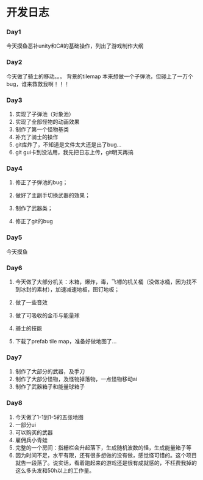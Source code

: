 # 开发日志

### Day1

今天~~摸鱼~~恶补unity和C#的基础操作，列出了游戏制作大纲

### Day2

今天做了骑士的移动。。。
背景的tilemap
 本来想做一个子弹池，但碰上了一万个bug，谁来救救我啊！！！​

### Day3

1. 实现了子弹池（对象池）
2. 实现了全部怪物的动画效果
3. 制作了第一个怪物基类
4. 补充了骑士的操作
5. git库炸了，不知道是文件太大还是出了bug...
6. git gui卡到没法用，我先把日志上传，git明天再搞

### Day4

1. 修正了子弹池的bug；

2. 做好了主副手切换武器的效果；

3. 制作了武器类；

4. 修正了git的bug  

### Day5

今天摸鱼

### Day6

1. 今天做了大部分机关：木箱，爆炸，毒，飞镖的机关桶（没做冰桶，因为找不到冰封的素材），加速减速地板，图钉地板；

2. 做了一些音效
3. 做了可吸收的金币与能量球
4. 骑士的技能
5. 下载了prefab tile map，准备好做地图了...

### Day7

1. 制作了大部分的武器，及手刀
2. 制作了大部分怪物，及怪物掉落物，一点怪物移动ai
3. 制作了武器箱子和能量球箱子

### Day8

1. 今天做了1-1到1-5的五张地图
2. 一部分ui
3. 可以购买的武器
4. 雇佣兵小青蛙
5. 完整的一个房间：指栅栏会升起落下，生成随机波数的怪，生成能量箱子等
6. 因为时间不足，水平有限，还有很多想做的没有做，感觉怪可惜的。这个项目就告一段落了。说实话，看着跑起来的游戏还是很有成就感的，不枉费我掉的这么多头发和50h以上的工作量。